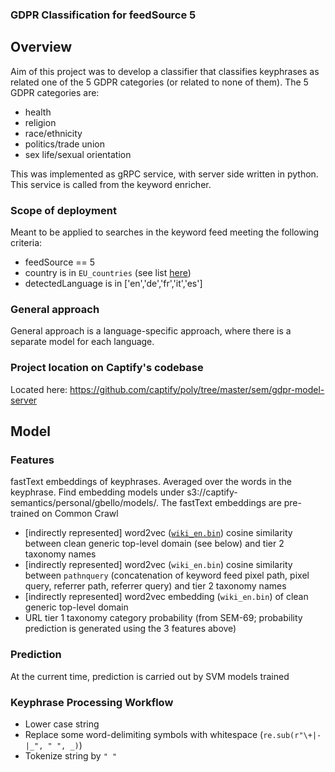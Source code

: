 ### GDPR Classification for feedSource 5


## Overview

Aim of this project was to develop a classifier that classifies keyphrases as related one of the 5 GDPR categories (or related to none of them). The 5 GDPR categories are:
- health
- religion
- race/ethnicity
- politics/trade union
- sex life/sexual orientation

This was implemented as gRPC service, with server side written in python. This service is called from the keyword enricher.

### Scope of deployment
Meant to be applied to searches in the keyword feed meeting the following criteria:
- feedSource == 5
- country is in `EU_countries` (see list [here](https://github.com/captify/migrations/blob/develop/migrations/src/main/resources/migrations/c3/312_1__fix_bug_add_gdpr_flag_to_sel_country.sql))
- detectedLanguage is in ['en','de','fr','it','es']

### General approach
General approach is a language-specific approach, where there is a separate model for each language.


### Project location on Captify's codebase
Located here: https://github.com/captify/poly/tree/master/sem/gdpr-model-server

## Model
### Features

fastText embeddings of keyphrases. Averaged over the words in the keyphrase. Find embedding models under s3://captify-semantics/personal/gbello/models/. The fastText embeddings are pre-trained on Common Crawl

- [indirectly represented] word2vec ([`wiki_en.bin`](https://fasttext.cc/docs/en/pretrained-vectors.html)) cosine similarity between clean generic top-level domain (see below) and tier 2 taxonomy names 
- [indirectly represented] word2vec (`wiki_en.bin`) cosine similarity between `pathnquery` (concatenation of keyword feed pixel path, pixel query, referrer path, referrer query) and tier 2 taxonomy names
- [indirectly represented] word2vec embedding (`wiki_en.bin`) of clean generic top-level domain
- URL tier 1 taxonomy category probability (from SEM-69; probability prediction is generated using the 3 features above)

### Prediction
At the current time, prediction is carried out by SVM models trained 


### Keyphrase Processing Workflow

- Lower case string
- Replace some word-delimiting symbols with whitespace (`re.sub(r"\+|-|_", " ", _)`)
- Tokenize string by `" "`
